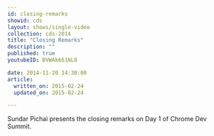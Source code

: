```yaml
---
id: closing-remarks
showid: cds
layout: shows/single-video
collection: cds-2014
title: "Closing Remarks"
description: ""
published: true
youtubeID: BVWAk661NL8

date: 2014-11-20 14:30:00
article:
  written_on: 2015-02-24
  updated_on: 2015-02-24

---
```


Sundar Pichai presents the closing remarks on Day 1 of Chrome Dev Summit.